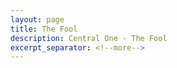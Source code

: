 ```yaml
---
layout: page
title: The Fool
description: Central One - The Fool
excerpt_separator: <!--more-->
---
```

